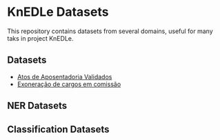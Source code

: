 
# KnEDLe Datasets


This repository contains datasets from several domains, useful for many taks in project KnEDLe.

## Datasets

- [Atos de Aposentadoria Validados](/atos_aposentadoria.md)
- [Exoneração de cargos em comissão](/exoneracao_cargos_comissao.md)

## NER Datasets

## Classification Datasets

